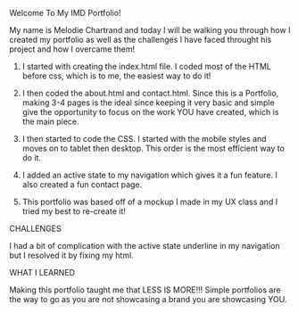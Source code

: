 
Welcome To My IMD Portfolio!

My name is Melodie Chartrand and today I will be walking you through how I created my portfolio as well as the challenges I have faced throught his project and how I overcame them! 

1. I started with creating the index.html file. I coded most of the HTML before css, which is to me, the easiest way to do it! 

2. I then coded the about.html and contact.html. Since this is a Portfolio, making 3-4 pages is the ideal since keeping it very basic and simple give the opportunity to focus on the work YOU have created, which is the main piece. 

3. I then started to code the CSS. I started with the mobile styles and moves on to tablet then desktop. This order is the most efficient way to do it.

4. I added an active state to my navigation which gives it a fun feature. I also created a fun contact page.

5. This portfolio was based off of a mockup I made in my UX class and I tried my best to re-create it!




CHALLENGES

I had a bit of complication with the active state underline in my navigation but I resolved it by fixing my html.




WHAT I LEARNED

Making this portfolio taught me that LESS IS MORE!!! Simple portfolios are the way to go as you are not showcasing a brand you are showcasing YOU.



